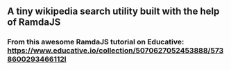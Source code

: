 ## A tiny wikipedia search utility built with the help of RamdaJS

### From this awesome RamdaJS tutorial on Educative: https://www.educative.io/collection/5070627052453888/5738600293466112l
